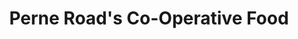 ---
title: "Perne Road's Co-Operative Food"
url: /cambridge/perne-roads-co-operative-food/
shop: convenience
---